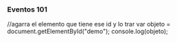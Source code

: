 ### Eventos 101
//agarra el elemento que tiene ese id y lo trar
var objeto = document.getElementById("demo");
console.log(objeto);